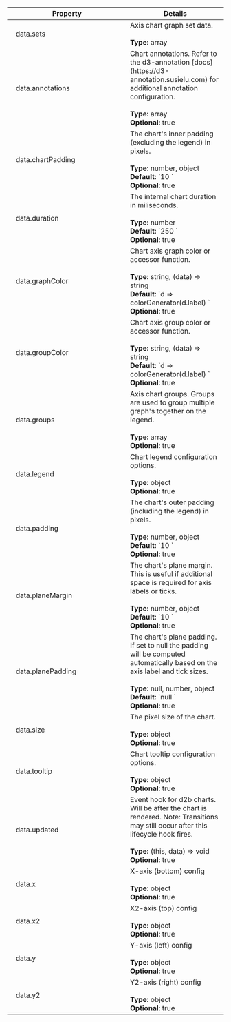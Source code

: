 

<script>
  function toggleNextRow(el) {
    const nextRow = el.nextElementSibling;
    nextRow.classList.toggle('hidden');
    el.classList.toggle('expanded');
  } 
</script>

<style>
  .parent td:first-child::before {
    position: absolute;
    left: 8px;
    content: '\f0da';
    font-family: FontAwesome;
  }

  .expanded td:first-child::before {
    content: '\f0d7';
    font-family: FontAwesome;
  }

  .child > td {
    padding: 0 !important;
    border: none !important;
  }

  .child table {
    margin: 0 !important;
    border: 0 !important;
  }

  tr td:first-child {
    min-width: 250px;
    max-width: 250px;
    width: 250px;
  }

  tr.hidden {
    display: none;
  }

  td {
    position: relative;
  }

  tbody tr td:first-child {
    padding-left: 20px;
  }
</style>

<table><thead><tr><th>Property</th><th>Details</th></tr></thead><tbody><tr class="parent" onclick="toggleNextRow(this)"><td>data.sets</td><td>Axis chart graph set data.<br><br><strong>Type:</strong> array<br></td></tr><tr class="child hidden">
        <td colspan="2"><table><tbody><tr><td>data.sets[].generators</td><td>General generators data.<br><br><strong>Type:</strong> array<br><strong>Generators:</strong> bar, area, line, scatter<br></td></tr><tr><td>data.sets[].generators[].align</td><td>Align line or scatter graphs according to their y1 or y0 stack orientation. This is useful if you want to have 2 line graphs outlining the top and bottom of an area chart.<br><br><strong>Type:</strong> "y1", "y0"<br><strong>Default:</strong> `'y1' `<br><strong>Optional:</strong> true<br><strong>Generators:</strong> scatter, line</td></tr><tr><td>data.sets[].generators[].centered</td><td>Forces bar chart bars to the center of their respective group position.<br><br><strong>Type:</strong> boolean<br><strong>Default:</strong> `false `<br><strong>Optional:</strong> true<br><strong>Generators:</strong> bar</td></tr><tr><td>data.sets[].generators[].curve</td><td>Curve factory for area and line graphs. See d3-shape's [curves](https://github.com/d3/d3-shape#curves) for more information.<br><br><strong>Type:</strong> CurveFactory<br><strong>Default:</strong> `d3.curveLinear `<br><strong>Optional:</strong> true<br><strong>Generators:</strong> area, line</td></tr><tr><td>data.sets[].generators[].groupPadding</td><td>The padding "within" bar groups (or between individual bars within a group).<br><br><strong>Type:</strong> number<br><strong>Default:</strong> `0 `<br><strong>Optional:</strong> true<br><strong>Generators:</strong> bar</td></tr><tr><td>data.sets[].generators[].orient</td><td>Element orientation for bars.<br><br><strong>Type:</strong> "vertical", "horizontal"<br><strong>Default:</strong> `'vertical' `<br><strong>Optional:</strong> true<br><strong>Generators:</strong> bar</td></tr><tr><td>data.sets[].generators[].padding</td><td>The padding "between" bar groups.<br><br><strong>Type:</strong> number<br><strong>Default:</strong> `0.5 `<br><strong>Optional:</strong> true<br><strong>Generators:</strong> bar</td></tr><tr><td>data.sets[].generators[].size</td><td>The pixel area for scatter graphs. This can also be given as a value accessor.<br><br><strong>Type:</strong> number, (data) => number<br><strong>Default:</strong> `25 `<br><strong>Optional:</strong> true<br><strong>Generators:</strong> scatter</td></tr><tr><td>data.sets[].generators[].stack</td><td>Enable or disable graph stacking.<br><br><strong>Type:</strong> boolean<br><strong>Optional:</strong> true<br><strong>Generators:</strong> bar, area, line, scatter<br></td></tr><tr><td>data.sets[].generators[].stackOffset</td><td>Stack offset for area line and scatter graphs. See d3-shape's [stack offsets](https://github.com/d3/d3-shape#stack-offsets) for more information.<br><br><strong>Type:</strong> (series, order) => void<br><strong>Default:</strong> `d3.stackOffsetNone `<br><strong>Optional:</strong> true<br><strong>Generators:</strong> area, line, scatter</td></tr><tr><td>data.sets[].generators[].stackOrder</td><td>Stack order for area line and scatter graphs. See d3-shape's [stack orders](https://github.com/d3/d3-shape#stack-orders) for more information.<br><br><strong>Type:</strong> (series) => array<br><strong>Default:</strong> `d3.stackOrderNone `<br><strong>Optional:</strong> true<br><strong>Generators:</strong> area, line, scatter</td></tr><tr><td>data.sets[].generators[].symbol</td><td>Sets the symbol type for the scatter graphs.<br><br><strong>Type:</strong> SymbolType<br><strong>Default:</strong> `d3.symbolCircle `<br><strong>Optional:</strong> true<br><strong>Generators:</strong> scatter</td></tr><tr><td>data.sets[].generators[].type</td><td><strong>Type:</strong> "bar", "area", "line", "scatter"<br></td></tr><tr><td>data.sets[].generators[].align</td><td>Align line or scatter graphs according to their y1 or y0 stack orientation. This is useful if you want to have 2 line graphs outlining the top and bottom of an area chart.<br><br><strong>Type:</strong> "y1", "y0"<br><strong>Default:</strong> `'y1' `<br><strong>Optional:</strong> true<br><strong>Generators:</strong> scatter, line</td></tr><tr><td>data.sets[].generators[].centered</td><td>Forces bar chart bars to the center of their respective group position.<br><br><strong>Type:</strong> boolean<br><strong>Default:</strong> `false `<br><strong>Optional:</strong> true<br><strong>Generators:</strong> bar</td></tr><tr><td>data.sets[].generators[].curve</td><td>Curve factory for area and line graphs. See d3-shape's [curves](https://github.com/d3/d3-shape#curves) for more information.<br><br><strong>Type:</strong> CurveFactory<br><strong>Default:</strong> `d3.curveLinear `<br><strong>Optional:</strong> true<br><strong>Generators:</strong> area, line</td></tr><tr><td>data.sets[].generators[].groupPadding</td><td>The padding "within" bar groups (or between individual bars within a group).<br><br><strong>Type:</strong> number<br><strong>Default:</strong> `0 `<br><strong>Optional:</strong> true<br><strong>Generators:</strong> bar</td></tr><tr><td>data.sets[].generators[].orient</td><td>Element orientation for bars.<br><br><strong>Type:</strong> "vertical", "horizontal"<br><strong>Default:</strong> `'vertical' `<br><strong>Optional:</strong> true<br><strong>Generators:</strong> bar</td></tr><tr><td>data.sets[].generators[].padding</td><td>The padding "between" bar groups.<br><br><strong>Type:</strong> number<br><strong>Default:</strong> `0.5 `<br><strong>Optional:</strong> true<br><strong>Generators:</strong> bar</td></tr><tr><td>data.sets[].generators[].size</td><td>The pixel area for scatter graphs. This can also be given as a value accessor.<br><br><strong>Type:</strong> number, (data) => number<br><strong>Default:</strong> `25 `<br><strong>Optional:</strong> true<br><strong>Generators:</strong> scatter</td></tr><tr><td>data.sets[].generators[].stack</td><td>Enable or disable graph stacking.<br><br><strong>Type:</strong> boolean<br><strong>Optional:</strong> true<br><strong>Generators:</strong> bar, area, line, scatter<br></td></tr><tr><td>data.sets[].generators[].stackOffset</td><td>Stack offset for area line and scatter graphs. See d3-shape's [stack offsets](https://github.com/d3/d3-shape#stack-offsets) for more information.<br><br><strong>Type:</strong> (series, order) => void<br><strong>Default:</strong> `d3.stackOffsetNone `<br><strong>Optional:</strong> true<br><strong>Generators:</strong> area, line, scatter</td></tr><tr><td>data.sets[].generators[].stackOrder</td><td>Stack order for area line and scatter graphs. See d3-shape's [stack orders](https://github.com/d3/d3-shape#stack-orders) for more information.<br><br><strong>Type:</strong> (series) => array<br><strong>Default:</strong> `d3.stackOrderNone `<br><strong>Optional:</strong> true<br><strong>Generators:</strong> area, line, scatter</td></tr><tr><td>data.sets[].generators[].symbol</td><td>Sets the symbol type for the scatter graphs.<br><br><strong>Type:</strong> SymbolType<br><strong>Default:</strong> `d3.symbolCircle `<br><strong>Optional:</strong> true<br><strong>Generators:</strong> scatter</td></tr><tr><td>data.sets[].generators[].types</td><td><strong>Type:</strong> array<br></td></tr><tr><td>data.sets[].graphs</td><td>General graphs data.<br><br><strong>Type:</strong> array<br><strong>Generators:</strong> bar, area, line, scatter<br></td></tr><tr><td>data.sets[].graphs[].annotations</td><td>Graph annotations. Refer to the d3-annotation [docs](https://d3-annotation.susielu.com) for additional annotation configuration.<br><br><strong>Type:</strong> array<br><strong>Optional:</strong> true<br><strong>Generators:</strong> all<br></td></tr><tr><td>data.sets[].graphs[].annotations[].x</td><td>Annotation x position.<br><br><strong>Type:</strong> number, string<br></td></tr><tr><td>data.sets[].graphs[].annotations[].x2</td><td>Annotation x2 position.<br><br><strong>Type:</strong> number, string<br><strong>Optional:</strong> true<br></td></tr><tr><td>data.sets[].graphs[].annotations[].xType</td><td>Annotation x type.<br><br><strong>Type:</strong> "x", "x2"<br><strong>Default:</strong> `'x' `<br><strong>Optional:</strong> true<br></td></tr><tr><td>data.sets[].graphs[].annotations[].y</td><td>Annotation y position.<br><br><strong>Type:</strong> number, string<br></td></tr><tr><td>data.sets[].graphs[].annotations[].y2</td><td>Annotation y2 position.<br><br><strong>Type:</strong> number, string<br><strong>Optional:</strong> true<br></td></tr><tr><td>data.sets[].graphs[].annotations[].yType</td><td>Annotation y type.<br><br><strong>Type:</strong> "y", "y2"<br><strong>Default:</strong> `'y' `<br><strong>Optional:</strong> true<br></td></tr><tr><td>data.sets[].graphs[].annotations[].z</td><td>Annotation z position.<br><br><strong>Type:</strong> "front", "back"<br><strong>Default:</strong> `'front' `<br><strong>Optional:</strong> true<br></td></tr><tr><td>data.sets[].graphs[].color</td><td>The graph color. If undefined, the color will fall back to the chart's graphColor accessor.<br><br><strong>Type:</strong> string<br><strong>Optional:</strong> true<br><strong>Generators:</strong> all<br></td></tr><tr><td>data.sets[].graphs[].group</td><td>The graph group, should match the group's label. This is useful to group graphs together on the legend.<br><br><strong>Type:</strong> string<br><strong>Optional:</strong> true<br><strong>Generators:</strong> all<br></td></tr><tr><td>data.sets[].graphs[].hidden</td><td>Initially hides this graph. This value will be modified internally when interacting with the chart legend.<br><br><strong>Type:</strong> boolean<br><strong>Optional:</strong> true<br><strong>Generators:</strong> all<br></td></tr><tr><td>data.sets[].graphs[].label</td><td>Graph label.<br><br><strong>Type:</strong> string<br><strong>Generators:</strong> all<br></td></tr><tr><td>data.sets[].graphs[].legendIcon</td><td>Legend icon symbol type. This can either be a font awesome character code (e.g. '\uf111' for a circle), [d3 symbol](https://github.com/d3/d3-shape#symbols) or [d2b symbol](https://docs.d2bjs.org/shape/symbols.html). If set, this will override the legend's icon property.<br><br><strong>Type:</strong> string, SymbolType<br><strong>Optional:</strong> true<br></td></tr><tr><td>data.sets[].graphs[].stack</td><td>Graph stack key. This can be used to stack graphs together in this set. Like stack values will be stacked together. (e.g. if graphs 1 and 2 have a stack value is 'first' and graph 3 have a stack value of 'second' only graphs 1 and 2 will be stacked together). If undefined, the stacking will fall back to the generator's stack property.<br><br><strong>Type:</strong> number, string<br><strong>Optional:</strong> true<br><strong>Generators:</strong> bar, area, line, scatter<br></td></tr><tr><td>data.sets[].graphs[].symbol</td><td>The graph symbol if it's a scatter or bubble pack graph. If undefined, the symbol will fall back to the generator's symbol property.<br><br><strong>Type:</strong> SymbolType<br><strong>Optional:</strong> true<br><strong>Generators:</strong> scatter, bubblePack<br></td></tr><tr><td>data.sets[].graphs[].tooltip</td><td>Html content to be displayed in the values tooltip row. A null value will disable the value's tooltip row.<br><br><strong>Type:</strong> null, string, (data, graph) => string, null<br><strong>Default:</strong> `(value, graph) => {   return `${graph.label}: ${orEquals(value.y, value.y1, value.median)}` } `<br><strong>Optional:</strong> true<br><strong>Generators:</strong> bar, area, line, scatter</td></tr><tr><td>data.sets[].graphs[].values</td><td>Graph values data.<br><br><strong>Type:</strong> array<br><strong>Generators:</strong> bar, area, line, scatter<br></td></tr><tr><td>data.sets[].graphs[].values[].annotation</td><td>Value's annotations. Bar, line, scatter, and bubble pack graphs have one annotation per value. Refer to the d3-annotation [docs](https://d3-annotation.susielu.com) for additional annotation configuration.<br><br><strong>Type:</strong> object<br><strong>Optional:</strong> true<br><strong>Generators:</strong> bar, line, scatter, bubblePack</td></tr><tr><td>data.sets[].graphs[].values[].annotation.x</td><td>Annotation x position.<br><br><strong>Type:</strong> number, string<br></td></tr><tr><td>data.sets[].graphs[].values[].annotation.x2</td><td>Annotation x2 position.<br><br><strong>Type:</strong> number, string<br><strong>Optional:</strong> true<br></td></tr><tr><td>data.sets[].graphs[].values[].annotation.xType</td><td>Annotation x type.<br><br><strong>Type:</strong> "x", "x2"<br><strong>Default:</strong> `'x' `<br><strong>Optional:</strong> true<br></td></tr><tr><td>data.sets[].graphs[].values[].annotation.y</td><td>Annotation y position.<br><br><strong>Type:</strong> number, string<br></td></tr><tr><td>data.sets[].graphs[].values[].annotation.y2</td><td>Annotation y2 position.<br><br><strong>Type:</strong> number, string<br><strong>Optional:</strong> true<br></td></tr><tr><td>data.sets[].graphs[].values[].annotation.yType</td><td>Annotation y type.<br><br><strong>Type:</strong> "y", "y2"<br><strong>Default:</strong> `'y' `<br><strong>Optional:</strong> true<br></td></tr><tr><td>data.sets[].graphs[].values[].annotation.z</td><td>Annotation z position.<br><br><strong>Type:</strong> "front", "back"<br><strong>Default:</strong> `'front' `<br><strong>Optional:</strong> true<br></td></tr><tr><td>data.sets[].graphs[].values[].annotations</td><td>Value's annotations. Area and box plot graphs are allowed to have multiple annotations per value, because each value has multiple factors. Refer to the d3-annotation [docs](https://d3-annotation.susielu.com) for additional annotation configuration.<br><br><strong>Type:</strong> array<br><strong>Optional:</strong> true<br><strong>Generators:</strong> area, boxPlot</td></tr><tr><td>data.sets[].graphs[].values[].annotations[].x</td><td>Annotation x position.<br><br><strong>Type:</strong> number, string<br></td></tr><tr><td>data.sets[].graphs[].values[].annotations[].x2</td><td>Annotation x2 position.<br><br><strong>Type:</strong> number, string<br><strong>Optional:</strong> true<br></td></tr><tr><td>data.sets[].graphs[].values[].annotations[].xType</td><td>Annotation x type.<br><br><strong>Type:</strong> "x", "x2"<br><strong>Default:</strong> `'x' `<br><strong>Optional:</strong> true<br></td></tr><tr><td>data.sets[].graphs[].values[].annotations[].y</td><td>Annotation y position.<br><br><strong>Type:</strong> number, string<br></td></tr><tr><td>data.sets[].graphs[].values[].annotations[].y2</td><td>Annotation y2 position.<br><br><strong>Type:</strong> number, string<br><strong>Optional:</strong> true<br></td></tr><tr><td>data.sets[].graphs[].values[].annotations[].yType</td><td>Annotation y type.<br><br><strong>Type:</strong> "y", "y2"<br><strong>Default:</strong> `'y' `<br><strong>Optional:</strong> true<br></td></tr><tr><td>data.sets[].graphs[].values[].annotations[].z</td><td>Annotation z position.<br><br><strong>Type:</strong> "front", "back"<br><strong>Default:</strong> `'front' `<br><strong>Optional:</strong> true<br></td></tr><tr><td>data.sets[].graphs[].values[].centered</td><td>Forces bar chart bar centering. If undefined will fall back to the bar generator's centered attribute.<br><br><strong>Type:</strong> boolean<br><strong>Optional:</strong> true<br><strong>Generators:</strong> bar<br></td></tr><tr><td>data.sets[].graphs[].values[].color</td><td>Value's corresponding color. If undefined will fall back to the graph's color.<br><br><strong>Type:</strong> string<br><strong>Optional:</strong> true<br><strong>Generators:</strong> bar, scatter, boxPlot, bubblePack<br></td></tr><tr><td>data.sets[].graphs[].values[].symbol</td><td>Point symbol marker. If undefined will fall back to the graph's symbol.<br><br><strong>Type:</strong> SymbolType<br><strong>Optional:</strong> true<br><strong>Generators:</strong> bubblePack, scatter<br></td></tr><tr><td>data.sets[].graphs[].values[].tooltip</td><td>Value's tooltip HTML content. If undefined will fall back to the graph's tooltip accessor. If null will disable the tooltip for this value.<br><br><strong>Type:</strong> string, null<br><strong>Optional:</strong> true<br><strong>Generators:</strong> all<br></td></tr><tr><td>data.sets[].graphs[].values[].x</td><td>X-value<br><br><strong>Type:</strong> number, string, Date<br><strong>Generators:</strong> all<br></td></tr><tr><td>data.sets[].graphs[].values[].y</td><td>Y-value<br><br><strong>Type:</strong> number, string, Date<br><strong>Generators:</strong> all<br></td></tr><tr><td>data.sets[].graphs[].values[].y0</td><td>Y0-value<br><br><strong>Type:</strong> number, string<br><strong>Default:</strong> `0 `<br><strong>Optional:</strong> true<br><strong>Generators:</strong> area</td></tr><tr><td>data.sets[].xType</td><td>Set xType. If set to x2, the graphs in this set will use the top horizontal axis.<br><br><strong>Type:</strong> "x", "x2"<br><strong>Default:</strong> `'x' `<br><strong>Optional:</strong> true<br></td></tr><tr><td>data.sets[].yType</td><td>Set yType. If set to y2, the graphs in this set will use the right vertical axis.<br><br><strong>Type:</strong> "y", "y2"<br><strong>Default:</strong> `'y' `<br><strong>Optional:</strong> true<br></td></tr><tr><td>data.sets[].generators</td><td>Box plot generators data.<br><br><strong>Type:</strong> array<br><strong>Generators:</strong> boxPlot<br></td></tr><tr><td>data.sets[].generators[].orient</td><td>Element orientation for boxes.<br><br><strong>Type:</strong> "vertical", "horizontal"<br><strong>Default:</strong> `'vertical' `<br><strong>Optional:</strong> true<br><strong>Generators:</strong> boxPlot</td></tr><tr><td>data.sets[].generators[].type</td><td><strong>Type:</strong> "boxPlot"<br></td></tr><tr><td>data.sets[].generators[].valueFormat</td><td>Value format for various box plot metrics (e.g. maximum, minimum, median, ..)<br><br><strong>Type:</strong> (n) => string<br><strong>Default:</strong> `d3.format(',') `<br><strong>Optional:</strong> true<br><strong>Generators:</strong> boxPlot</td></tr><tr><td>data.sets[].generators[].width</td><td>Box pixel width.<br><br><strong>Type:</strong> number<br><strong>Default:</strong> `20 `<br><strong>Optional:</strong> true<br><strong>Generators:</strong> boxPlot</td></tr><tr><td>data.sets[].generators[].orient</td><td>Element orientation for boxes.<br><br><strong>Type:</strong> "vertical", "horizontal"<br><strong>Default:</strong> `'vertical' `<br><strong>Optional:</strong> true<br><strong>Generators:</strong> boxPlot</td></tr><tr><td>data.sets[].generators[].types</td><td></td></tr><tr><td>data.sets[].generators[].valueFormat</td><td>Value format for various box plot metrics (e.g. maximum, minimum, median, ..)<br><br><strong>Type:</strong> (n) => string<br><strong>Default:</strong> `d3.format(',') `<br><strong>Optional:</strong> true<br><strong>Generators:</strong> boxPlot</td></tr><tr><td>data.sets[].generators[].width</td><td>Box pixel width.<br><br><strong>Type:</strong> number<br><strong>Default:</strong> `20 `<br><strong>Optional:</strong> true<br><strong>Generators:</strong> boxPlot</td></tr><tr><td>data.sets[].graphs</td><td>Box plot graphs data.<br><br><strong>Type:</strong> array<br><strong>Generators:</strong> boxPlot<br></td></tr><tr><td>data.sets[].graphs[].annotations</td><td>Graph annotations. Refer to the d3-annotation [docs](https://d3-annotation.susielu.com) for additional annotation configuration.<br><br><strong>Type:</strong> array<br><strong>Optional:</strong> true<br><strong>Generators:</strong> all<br></td></tr><tr><td>data.sets[].graphs[].annotations[].x</td><td>Annotation x position.<br><br><strong>Type:</strong> number, string<br></td></tr><tr><td>data.sets[].graphs[].annotations[].x2</td><td>Annotation x2 position.<br><br><strong>Type:</strong> number, string<br><strong>Optional:</strong> true<br></td></tr><tr><td>data.sets[].graphs[].annotations[].xType</td><td>Annotation x type.<br><br><strong>Type:</strong> "x", "x2"<br><strong>Default:</strong> `'x' `<br><strong>Optional:</strong> true<br></td></tr><tr><td>data.sets[].graphs[].annotations[].y</td><td>Annotation y position.<br><br><strong>Type:</strong> number, string<br></td></tr><tr><td>data.sets[].graphs[].annotations[].y2</td><td>Annotation y2 position.<br><br><strong>Type:</strong> number, string<br><strong>Optional:</strong> true<br></td></tr><tr><td>data.sets[].graphs[].annotations[].yType</td><td>Annotation y type.<br><br><strong>Type:</strong> "y", "y2"<br><strong>Default:</strong> `'y' `<br><strong>Optional:</strong> true<br></td></tr><tr><td>data.sets[].graphs[].annotations[].z</td><td>Annotation z position.<br><br><strong>Type:</strong> "front", "back"<br><strong>Default:</strong> `'front' `<br><strong>Optional:</strong> true<br></td></tr><tr><td>data.sets[].graphs[].color</td><td>The graph color. If undefined, the color will fall back to the chart's graphColor accessor.<br><br><strong>Type:</strong> string<br><strong>Optional:</strong> true<br><strong>Generators:</strong> all<br></td></tr><tr><td>data.sets[].graphs[].group</td><td>The graph group, should match the group's label. This is useful to group graphs together on the legend.<br><br><strong>Type:</strong> string<br><strong>Optional:</strong> true<br><strong>Generators:</strong> all<br></td></tr><tr><td>data.sets[].graphs[].hidden</td><td>Initially hides this graph. This value will be modified internally when interacting with the chart legend.<br><br><strong>Type:</strong> boolean<br><strong>Optional:</strong> true<br><strong>Generators:</strong> all<br></td></tr><tr><td>data.sets[].graphs[].label</td><td>Graph label.<br><br><strong>Type:</strong> string<br><strong>Generators:</strong> all<br></td></tr><tr><td>data.sets[].graphs[].legendIcon</td><td>Legend icon symbol type. This can either be a font awesome character code (e.g. '\uf111' for a circle), [d3 symbol](https://github.com/d3/d3-shape#symbols) or [d2b symbol](https://docs.d2bjs.org/shape/symbols.html). If set, this will override the legend's icon property.<br><br><strong>Type:</strong> string, SymbolType<br><strong>Optional:</strong> true<br></td></tr><tr><td>data.sets[].graphs[].symbol</td><td>The graph symbol if it's a scatter or bubble pack graph. If undefined, the symbol will fall back to the generator's symbol property.<br><br><strong>Type:</strong> SymbolType<br><strong>Optional:</strong> true<br><strong>Generators:</strong> scatter, bubblePack<br></td></tr><tr><td>data.sets[].graphs[].tooltip</td><td>Html content to be displayed in the values tooltip row. A null value will disable the value's tooltip row.<br><br><strong>Type:</strong> null, string, (data, graph) => string, null<br><strong>Default:</strong> `(value, graph) => {   return `${graph.label}: ${orEquals(value.y, value.y1, value.median)}` } `<br><strong>Optional:</strong> true<br></td></tr><tr><td>data.sets[].graphs[].values</td><td>Graph values data.<br><br><strong>Type:</strong> array<br><strong>Generators:</strong> boxPlot<br></td></tr><tr><td>data.sets[].graphs[].values[].annotation</td><td>Value's annotations. Bar, line, scatter, and bubble pack graphs have one annotation per value. Refer to the d3-annotation [docs](https://d3-annotation.susielu.com) for additional annotation configuration.<br><br><strong>Type:</strong> object<br><strong>Optional:</strong> true<br><strong>Generators:</strong> bar, line, scatter, bubblePack</td></tr><tr><td>data.sets[].graphs[].values[].annotation.x</td><td>Annotation x position.<br><br><strong>Type:</strong> number, string<br></td></tr><tr><td>data.sets[].graphs[].values[].annotation.x2</td><td>Annotation x2 position.<br><br><strong>Type:</strong> number, string<br><strong>Optional:</strong> true<br></td></tr><tr><td>data.sets[].graphs[].values[].annotation.xType</td><td>Annotation x type.<br><br><strong>Type:</strong> "x", "x2"<br><strong>Default:</strong> `'x' `<br><strong>Optional:</strong> true<br></td></tr><tr><td>data.sets[].graphs[].values[].annotation.y</td><td>Annotation y position.<br><br><strong>Type:</strong> number, string<br></td></tr><tr><td>data.sets[].graphs[].values[].annotation.y2</td><td>Annotation y2 position.<br><br><strong>Type:</strong> number, string<br><strong>Optional:</strong> true<br></td></tr><tr><td>data.sets[].graphs[].values[].annotation.yType</td><td>Annotation y type.<br><br><strong>Type:</strong> "y", "y2"<br><strong>Default:</strong> `'y' `<br><strong>Optional:</strong> true<br></td></tr><tr><td>data.sets[].graphs[].values[].annotation.z</td><td>Annotation z position.<br><br><strong>Type:</strong> "front", "back"<br><strong>Default:</strong> `'front' `<br><strong>Optional:</strong> true<br></td></tr><tr><td>data.sets[].graphs[].values[].annotations</td><td>Value's annotations. Area and box plot graphs are allowed to have multiple annotations per value, because each value has multiple factors. Refer to the d3-annotation [docs](https://d3-annotation.susielu.com) for additional annotation configuration.<br><br><strong>Type:</strong> array<br><strong>Optional:</strong> true<br><strong>Generators:</strong> area, boxPlot</td></tr><tr><td>data.sets[].graphs[].values[].annotations[].x</td><td>Annotation x position.<br><br><strong>Type:</strong> number, string<br></td></tr><tr><td>data.sets[].graphs[].values[].annotations[].x2</td><td>Annotation x2 position.<br><br><strong>Type:</strong> number, string<br><strong>Optional:</strong> true<br></td></tr><tr><td>data.sets[].graphs[].values[].annotations[].xType</td><td>Annotation x type.<br><br><strong>Type:</strong> "x", "x2"<br><strong>Default:</strong> `'x' `<br><strong>Optional:</strong> true<br></td></tr><tr><td>data.sets[].graphs[].values[].annotations[].y</td><td>Annotation y position.<br><br><strong>Type:</strong> number, string<br></td></tr><tr><td>data.sets[].graphs[].values[].annotations[].y2</td><td>Annotation y2 position.<br><br><strong>Type:</strong> number, string<br><strong>Optional:</strong> true<br></td></tr><tr><td>data.sets[].graphs[].values[].annotations[].yType</td><td>Annotation y type.<br><br><strong>Type:</strong> "y", "y2"<br><strong>Default:</strong> `'y' `<br><strong>Optional:</strong> true<br></td></tr><tr><td>data.sets[].graphs[].values[].annotations[].z</td><td>Annotation z position.<br><br><strong>Type:</strong> "front", "back"<br><strong>Default:</strong> `'front' `<br><strong>Optional:</strong> true<br></td></tr><tr><td>data.sets[].graphs[].values[].color</td><td>Value's corresponding color. If undefined will fall back to the graph's color.<br><br><strong>Type:</strong> string<br><strong>Optional:</strong> true<br><strong>Generators:</strong> bar, scatter, boxPlot, bubblePack<br></td></tr><tr><td>data.sets[].graphs[].values[].lowerQuartile</td><td>Lower-quartile-value<br><br><strong>Type:</strong> number<br><strong>Generators:</strong> boxPlot<br></td></tr><tr><td>data.sets[].graphs[].values[].maximum</td><td>Maximum-value<br><br><strong>Type:</strong> number<br><strong>Generators:</strong> boxPlot<br></td></tr><tr><td>data.sets[].graphs[].values[].median</td><td>Median-value<br><br><strong>Type:</strong> number<br><strong>Generators:</strong> boxPlot<br></td></tr><tr><td>data.sets[].graphs[].values[].minimum</td><td>Minimum-value<br><br><strong>Type:</strong> number<br><strong>Generators:</strong> boxPlot<br></td></tr><tr><td>data.sets[].graphs[].values[].outliers</td><td>Outliers-values<br><br><strong>Type:</strong> array<br><strong>Optional:</strong> true<br><strong>Generators:</strong> boxPlot<br></td></tr><tr><td>data.sets[].graphs[].values[].symbol</td><td>Point symbol marker. If undefined will fall back to the graph's symbol.<br><br><strong>Type:</strong> SymbolType<br><strong>Optional:</strong> true<br><strong>Generators:</strong> bubblePack, scatter<br></td></tr><tr><td>data.sets[].graphs[].values[].tooltip</td><td>Value's tooltip HTML content. If undefined will fall back to the graph's tooltip accessor. If null will disable the tooltip for this value.<br><br><strong>Type:</strong> string, null<br><strong>Optional:</strong> true<br><strong>Generators:</strong> all<br></td></tr><tr><td>data.sets[].graphs[].values[].upperQuartile</td><td>Upper-quartile-value<br><br><strong>Type:</strong> number<br><strong>Generators:</strong> boxPlot<br></td></tr><tr><td>data.sets[].graphs[].values[].width</td><td>The pixel width for this value's box-plot. If undefined will fall back to the boxPlot generator's width attribute.<br><br><strong>Type:</strong> number<br><strong>Optional:</strong> true<br><strong>Generators:</strong> boxPlot<br></td></tr><tr><td>data.sets[].graphs[].values[].y</td><td>Y-value<br><br><strong>Type:</strong> number, string, Date<br><strong>Generators:</strong> all<br></td></tr><tr><td>data.sets[].graphs[].values[].annotation</td><td>Value's annotations. Bar, line, scatter, and bubble pack graphs have one annotation per value. Refer to the d3-annotation [docs](https://d3-annotation.susielu.com) for additional annotation configuration.<br><br><strong>Type:</strong> object<br><strong>Optional:</strong> true<br><strong>Generators:</strong> bar, line, scatter, bubblePack</td></tr><tr><td>data.sets[].graphs[].values[].annotation.x</td><td>Annotation x position.<br><br><strong>Type:</strong> number, string<br></td></tr><tr><td>data.sets[].graphs[].values[].annotation.x2</td><td>Annotation x2 position.<br><br><strong>Type:</strong> number, string<br><strong>Optional:</strong> true<br></td></tr><tr><td>data.sets[].graphs[].values[].annotation.xType</td><td>Annotation x type.<br><br><strong>Type:</strong> "x", "x2"<br><strong>Default:</strong> `'x' `<br><strong>Optional:</strong> true<br></td></tr><tr><td>data.sets[].graphs[].values[].annotation.y</td><td>Annotation y position.<br><br><strong>Type:</strong> number, string<br></td></tr><tr><td>data.sets[].graphs[].values[].annotation.y2</td><td>Annotation y2 position.<br><br><strong>Type:</strong> number, string<br><strong>Optional:</strong> true<br></td></tr><tr><td>data.sets[].graphs[].values[].annotation.yType</td><td>Annotation y type.<br><br><strong>Type:</strong> "y", "y2"<br><strong>Default:</strong> `'y' `<br><strong>Optional:</strong> true<br></td></tr><tr><td>data.sets[].graphs[].values[].annotation.z</td><td>Annotation z position.<br><br><strong>Type:</strong> "front", "back"<br><strong>Default:</strong> `'front' `<br><strong>Optional:</strong> true<br></td></tr><tr><td>data.sets[].graphs[].values[].annotations</td><td>Value's annotations. Area and box plot graphs are allowed to have multiple annotations per value, because each value has multiple factors. Refer to the d3-annotation [docs](https://d3-annotation.susielu.com) for additional annotation configuration.<br><br><strong>Type:</strong> array<br><strong>Optional:</strong> true<br><strong>Generators:</strong> area, boxPlot</td></tr><tr><td>data.sets[].graphs[].values[].annotations[].x</td><td>Annotation x position.<br><br><strong>Type:</strong> number, string<br></td></tr><tr><td>data.sets[].graphs[].values[].annotations[].x2</td><td>Annotation x2 position.<br><br><strong>Type:</strong> number, string<br><strong>Optional:</strong> true<br></td></tr><tr><td>data.sets[].graphs[].values[].annotations[].xType</td><td>Annotation x type.<br><br><strong>Type:</strong> "x", "x2"<br><strong>Default:</strong> `'x' `<br><strong>Optional:</strong> true<br></td></tr><tr><td>data.sets[].graphs[].values[].annotations[].y</td><td>Annotation y position.<br><br><strong>Type:</strong> number, string<br></td></tr><tr><td>data.sets[].graphs[].values[].annotations[].y2</td><td>Annotation y2 position.<br><br><strong>Type:</strong> number, string<br><strong>Optional:</strong> true<br></td></tr><tr><td>data.sets[].graphs[].values[].annotations[].yType</td><td>Annotation y type.<br><br><strong>Type:</strong> "y", "y2"<br><strong>Default:</strong> `'y' `<br><strong>Optional:</strong> true<br></td></tr><tr><td>data.sets[].graphs[].values[].annotations[].z</td><td>Annotation z position.<br><br><strong>Type:</strong> "front", "back"<br><strong>Default:</strong> `'front' `<br><strong>Optional:</strong> true<br></td></tr><tr><td>data.sets[].graphs[].values[].color</td><td>Value's corresponding color. If undefined will fall back to the graph's color.<br><br><strong>Type:</strong> string<br><strong>Optional:</strong> true<br><strong>Generators:</strong> bar, scatter, boxPlot, bubblePack<br></td></tr><tr><td>data.sets[].graphs[].values[].lowerQuartile</td><td>Lower-quartile-value<br><br><strong>Type:</strong> number<br><strong>Generators:</strong> boxPlot<br></td></tr><tr><td>data.sets[].graphs[].values[].maximum</td><td>Maximum-value<br><br><strong>Type:</strong> number<br><strong>Generators:</strong> boxPlot<br></td></tr><tr><td>data.sets[].graphs[].values[].median</td><td>Median-value<br><br><strong>Type:</strong> number<br><strong>Generators:</strong> boxPlot<br></td></tr><tr><td>data.sets[].graphs[].values[].minimum</td><td>Minimum-value<br><br><strong>Type:</strong> number<br><strong>Generators:</strong> boxPlot<br></td></tr><tr><td>data.sets[].graphs[].values[].outliers</td><td>Outliers-values<br><br><strong>Type:</strong> array<br><strong>Optional:</strong> true<br><strong>Generators:</strong> boxPlot<br></td></tr><tr><td>data.sets[].graphs[].values[].symbol</td><td>Point symbol marker. If undefined will fall back to the graph's symbol.<br><br><strong>Type:</strong> SymbolType<br><strong>Optional:</strong> true<br><strong>Generators:</strong> bubblePack, scatter<br></td></tr><tr><td>data.sets[].graphs[].values[].tooltip</td><td>Value's tooltip HTML content. If undefined will fall back to the graph's tooltip accessor. If null will disable the tooltip for this value.<br><br><strong>Type:</strong> string, null<br><strong>Optional:</strong> true<br><strong>Generators:</strong> all<br></td></tr><tr><td>data.sets[].graphs[].values[].upperQuartile</td><td>Upper-quartile-value<br><br><strong>Type:</strong> number<br><strong>Generators:</strong> boxPlot<br></td></tr><tr><td>data.sets[].graphs[].values[].width</td><td>The pixel width for this value's box-plot. If undefined will fall back to the boxPlot generator's width attribute.<br><br><strong>Type:</strong> number<br><strong>Optional:</strong> true<br><strong>Generators:</strong> boxPlot<br></td></tr><tr><td>data.sets[].graphs[].values[].x</td><td>X-value<br><br><strong>Type:</strong> number, string, Date<br><strong>Generators:</strong> all<br></td></tr><tr><td>data.sets[].xType</td><td>Set xType. If set to x2, the graphs in this set will use the top horizontal axis.<br><br><strong>Type:</strong> "x", "x2"<br><strong>Default:</strong> `'x' `<br><strong>Optional:</strong> true<br></td></tr><tr><td>data.sets[].yType</td><td>Set yType. If set to y2, the graphs in this set will use the right vertical axis.<br><br><strong>Type:</strong> "y", "y2"<br><strong>Default:</strong> `'y' `<br><strong>Optional:</strong> true<br></td></tr><tr><td>data.sets[].generators</td><td>Bubble pack generators data.<br><br><strong>Type:</strong> array<br><strong>Generators:</strong> bubblePack<br></td></tr><tr><td>data.sets[].generators[].size</td><td>Pixel size multiplier for bubbles.<br><br><strong>Type:</strong> number<br><strong>Default:</strong> `100 `<br><strong>Optional:</strong> true<br><strong>Generators:</strong> bubblePack</td></tr><tr><td>data.sets[].generators[].symbol</td><td>Sets the symbol type for the bubble pack graphs.<br><br><strong>Type:</strong> SymbolType<br><strong>Default:</strong> `d3.symbolCircle `<br><strong>Optional:</strong> true<br><strong>Generators:</strong> bubblePack</td></tr><tr><td>data.sets[].generators[].tendancy</td><td>How the parent bubble size, x, and y values should be computed. (e.g. as a mean / median / midpoint.. of their leaf nodes)<br><br><strong>Type:</strong> (values, value, weight) => number<br><strong>Default:</strong> `d2b.mean `<br><strong>Optional:</strong> true<br><strong>Generators:</strong> tendancy</td></tr><tr><td>data.sets[].generators[].type</td><td><strong>Type:</strong> "bubblePack"<br></td></tr><tr><td>data.sets[].generators[].size</td><td>Pixel size multiplier for bubbles.<br><br><strong>Type:</strong> number<br><strong>Default:</strong> `100 `<br><strong>Optional:</strong> true<br><strong>Generators:</strong> bubblePack</td></tr><tr><td>data.sets[].generators[].symbol</td><td>Sets the symbol type for the bubble pack graphs.<br><br><strong>Type:</strong> SymbolType<br><strong>Default:</strong> `d3.symbolCircle `<br><strong>Optional:</strong> true<br><strong>Generators:</strong> bubblePack</td></tr><tr><td>data.sets[].generators[].tendancy</td><td>How the parent bubble size, x, and y values should be computed. (e.g. as a mean / median / midpoint.. of their leaf nodes)<br><br><strong>Type:</strong> (values, value, weight) => number<br><strong>Default:</strong> `d2b.mean `<br><strong>Optional:</strong> true<br><strong>Generators:</strong> tendancy</td></tr><tr><td>data.sets[].generators[].types</td><td></td></tr><tr><td>data.sets[].graphs</td><td>Bubble pack graphs data.<br><br><strong>Type:</strong> array<br><strong>Generators:</strong> bubblePack<br></td></tr><tr><td>data.sets[].graphs[].annotations</td><td>Graph annotations. Refer to the d3-annotation [docs](https://d3-annotation.susielu.com) for additional annotation configuration.<br><br><strong>Type:</strong> array<br><strong>Optional:</strong> true<br><strong>Generators:</strong> all<br></td></tr><tr><td>data.sets[].graphs[].annotations[].x</td><td>Annotation x position.<br><br><strong>Type:</strong> number, string<br></td></tr><tr><td>data.sets[].graphs[].annotations[].x2</td><td>Annotation x2 position.<br><br><strong>Type:</strong> number, string<br><strong>Optional:</strong> true<br></td></tr><tr><td>data.sets[].graphs[].annotations[].xType</td><td>Annotation x type.<br><br><strong>Type:</strong> "x", "x2"<br><strong>Default:</strong> `'x' `<br><strong>Optional:</strong> true<br></td></tr><tr><td>data.sets[].graphs[].annotations[].y</td><td>Annotation y position.<br><br><strong>Type:</strong> number, string<br></td></tr><tr><td>data.sets[].graphs[].annotations[].y2</td><td>Annotation y2 position.<br><br><strong>Type:</strong> number, string<br><strong>Optional:</strong> true<br></td></tr><tr><td>data.sets[].graphs[].annotations[].yType</td><td>Annotation y type.<br><br><strong>Type:</strong> "y", "y2"<br><strong>Default:</strong> `'y' `<br><strong>Optional:</strong> true<br></td></tr><tr><td>data.sets[].graphs[].annotations[].z</td><td>Annotation z position.<br><br><strong>Type:</strong> "front", "back"<br><strong>Default:</strong> `'front' `<br><strong>Optional:</strong> true<br></td></tr><tr><td>data.sets[].graphs[].color</td><td>The graph color. If undefined, the color will fall back to the chart's graphColor accessor.<br><br><strong>Type:</strong> string<br><strong>Optional:</strong> true<br><strong>Generators:</strong> all<br></td></tr><tr><td>data.sets[].graphs[].group</td><td>The graph group, should match the group's label. This is useful to group graphs together on the legend.<br><br><strong>Type:</strong> string<br><strong>Optional:</strong> true<br><strong>Generators:</strong> all<br></td></tr><tr><td>data.sets[].graphs[].hidden</td><td>Initially hides this graph. This value will be modified internally when interacting with the chart legend.<br><br><strong>Type:</strong> boolean<br><strong>Optional:</strong> true<br><strong>Generators:</strong> all<br></td></tr><tr><td>data.sets[].graphs[].label</td><td>Graph label.<br><br><strong>Type:</strong> string<br><strong>Generators:</strong> all<br></td></tr><tr><td>data.sets[].graphs[].legendIcon</td><td>Legend icon symbol type. This can either be a font awesome character code (e.g. '\uf111' for a circle), [d3 symbol](https://github.com/d3/d3-shape#symbols) or [d2b symbol](https://docs.d2bjs.org/shape/symbols.html). If set, this will override the legend's icon property.<br><br><strong>Type:</strong> string, SymbolType<br><strong>Optional:</strong> true<br></td></tr><tr><td>data.sets[].graphs[].symbol</td><td>The graph symbol if it's a scatter or bubble pack graph. If undefined, the symbol will fall back to the generator's symbol property.<br><br><strong>Type:</strong> SymbolType<br><strong>Optional:</strong> true<br><strong>Generators:</strong> scatter, bubblePack<br></td></tr><tr><td>data.sets[].graphs[].tooltip</td><td>Html content to be displayed in the values tooltip row. A null value will disable the value's tooltip row.<br><br><strong>Type:</strong> null, string, (data, graph) => string, null<br><strong>Default:</strong> `(value, graph) => {   return `${graph.label}: ${orEquals(value.y, value.y1, value.median)}` } `<br><strong>Optional:</strong> true<br></td></tr><tr><td>data.sets[].graphs[].values</td><td>Graph values data.<br><br><strong>Type:</strong> array<br><strong>Generators:</strong> bubblePack<br></td></tr><tr><td>data.sets[].graphs[].values[].annotation</td><td>Value's annotations. Bar, line, scatter, and bubble pack graphs have one annotation per value. Refer to the d3-annotation [docs](https://d3-annotation.susielu.com) for additional annotation configuration.<br><br><strong>Type:</strong> object<br><strong>Optional:</strong> true<br><strong>Generators:</strong> bar, line, scatter, bubblePack</td></tr><tr><td>data.sets[].graphs[].values[].annotation.x</td><td>Annotation x position.<br><br><strong>Type:</strong> number, string<br></td></tr><tr><td>data.sets[].graphs[].values[].annotation.x2</td><td>Annotation x2 position.<br><br><strong>Type:</strong> number, string<br><strong>Optional:</strong> true<br></td></tr><tr><td>data.sets[].graphs[].values[].annotation.xType</td><td>Annotation x type.<br><br><strong>Type:</strong> "x", "x2"<br><strong>Default:</strong> `'x' `<br><strong>Optional:</strong> true<br></td></tr><tr><td>data.sets[].graphs[].values[].annotation.y</td><td>Annotation y position.<br><br><strong>Type:</strong> number, string<br></td></tr><tr><td>data.sets[].graphs[].values[].annotation.y2</td><td>Annotation y2 position.<br><br><strong>Type:</strong> number, string<br><strong>Optional:</strong> true<br></td></tr><tr><td>data.sets[].graphs[].values[].annotation.yType</td><td>Annotation y type.<br><br><strong>Type:</strong> "y", "y2"<br><strong>Default:</strong> `'y' `<br><strong>Optional:</strong> true<br></td></tr><tr><td>data.sets[].graphs[].values[].annotation.z</td><td>Annotation z position.<br><br><strong>Type:</strong> "front", "back"<br><strong>Default:</strong> `'front' `<br><strong>Optional:</strong> true<br></td></tr><tr><td>data.sets[].graphs[].values[].annotations</td><td>Value's annotations. Area and box plot graphs are allowed to have multiple annotations per value, because each value has multiple factors. Refer to the d3-annotation [docs](https://d3-annotation.susielu.com) for additional annotation configuration.<br><br><strong>Type:</strong> array<br><strong>Optional:</strong> true<br><strong>Generators:</strong> area, boxPlot</td></tr><tr><td>data.sets[].graphs[].values[].annotations[].x</td><td>Annotation x position.<br><br><strong>Type:</strong> number, string<br></td></tr><tr><td>data.sets[].graphs[].values[].annotations[].x2</td><td>Annotation x2 position.<br><br><strong>Type:</strong> number, string<br><strong>Optional:</strong> true<br></td></tr><tr><td>data.sets[].graphs[].values[].annotations[].xType</td><td>Annotation x type.<br><br><strong>Type:</strong> "x", "x2"<br><strong>Default:</strong> `'x' `<br><strong>Optional:</strong> true<br></td></tr><tr><td>data.sets[].graphs[].values[].annotations[].y</td><td>Annotation y position.<br><br><strong>Type:</strong> number, string<br></td></tr><tr><td>data.sets[].graphs[].values[].annotations[].y2</td><td>Annotation y2 position.<br><br><strong>Type:</strong> number, string<br><strong>Optional:</strong> true<br></td></tr><tr><td>data.sets[].graphs[].values[].annotations[].yType</td><td>Annotation y type.<br><br><strong>Type:</strong> "y", "y2"<br><strong>Default:</strong> `'y' `<br><strong>Optional:</strong> true<br></td></tr><tr><td>data.sets[].graphs[].values[].annotations[].z</td><td>Annotation z position.<br><br><strong>Type:</strong> "front", "back"<br><strong>Default:</strong> `'front' `<br><strong>Optional:</strong> true<br></td></tr><tr><td>data.sets[].graphs[].values[].color</td><td>Value's corresponding color. If undefined will fall back to the graph's color.<br><br><strong>Type:</strong> string<br><strong>Optional:</strong> true<br><strong>Generators:</strong> bar, scatter, boxPlot, bubblePack<br></td></tr><tr><td>data.sets[].graphs[].values[].size</td><td>Bubble size<br><br><strong>Type:</strong> number<br><strong>Generators:</strong> bubblePack<br></td></tr><tr><td>data.sets[].graphs[].values[].symbol</td><td>Point symbol marker. If undefined will fall back to the graph's symbol.<br><br><strong>Type:</strong> SymbolType<br><strong>Optional:</strong> true<br><strong>Generators:</strong> bubblePack, scatter<br></td></tr><tr><td>data.sets[].graphs[].values[].tooltip</td><td>Value's tooltip HTML content. If undefined will fall back to the graph's tooltip accessor. If null will disable the tooltip for this value.<br><br><strong>Type:</strong> string, null<br><strong>Optional:</strong> true<br><strong>Generators:</strong> all<br></td></tr><tr><td>data.sets[].graphs[].values[].x</td><td>X-value<br><br><strong>Type:</strong> number, string, Date<br><strong>Generators:</strong> all<br></td></tr><tr><td>data.sets[].graphs[].values[].y</td><td>Y-value<br><br><strong>Type:</strong> number, string, Date<br><strong>Generators:</strong> all<br></td></tr><tr><td>data.sets[].graphs[].values[].annotation</td><td>Value's annotations. Bar, line, scatter, and bubble pack graphs have one annotation per value. Refer to the d3-annotation [docs](https://d3-annotation.susielu.com) for additional annotation configuration.<br><br><strong>Type:</strong> object<br><strong>Optional:</strong> true<br><strong>Generators:</strong> bar, line, scatter, bubblePack</td></tr><tr><td>data.sets[].graphs[].values[].annotation.x</td><td>Annotation x position.<br><br><strong>Type:</strong> number, string<br></td></tr><tr><td>data.sets[].graphs[].values[].annotation.x2</td><td>Annotation x2 position.<br><br><strong>Type:</strong> number, string<br><strong>Optional:</strong> true<br></td></tr><tr><td>data.sets[].graphs[].values[].annotation.xType</td><td>Annotation x type.<br><br><strong>Type:</strong> "x", "x2"<br><strong>Default:</strong> `'x' `<br><strong>Optional:</strong> true<br></td></tr><tr><td>data.sets[].graphs[].values[].annotation.y</td><td>Annotation y position.<br><br><strong>Type:</strong> number, string<br></td></tr><tr><td>data.sets[].graphs[].values[].annotation.y2</td><td>Annotation y2 position.<br><br><strong>Type:</strong> number, string<br><strong>Optional:</strong> true<br></td></tr><tr><td>data.sets[].graphs[].values[].annotation.yType</td><td>Annotation y type.<br><br><strong>Type:</strong> "y", "y2"<br><strong>Default:</strong> `'y' `<br><strong>Optional:</strong> true<br></td></tr><tr><td>data.sets[].graphs[].values[].annotation.z</td><td>Annotation z position.<br><br><strong>Type:</strong> "front", "back"<br><strong>Default:</strong> `'front' `<br><strong>Optional:</strong> true<br></td></tr><tr><td>data.sets[].graphs[].values[].annotations</td><td>Value's annotations. Area and box plot graphs are allowed to have multiple annotations per value, because each value has multiple factors. Refer to the d3-annotation [docs](https://d3-annotation.susielu.com) for additional annotation configuration.<br><br><strong>Type:</strong> array<br><strong>Optional:</strong> true<br><strong>Generators:</strong> area, boxPlot</td></tr><tr><td>data.sets[].graphs[].values[].annotations[].x</td><td>Annotation x position.<br><br><strong>Type:</strong> number, string<br></td></tr><tr><td>data.sets[].graphs[].values[].annotations[].x2</td><td>Annotation x2 position.<br><br><strong>Type:</strong> number, string<br><strong>Optional:</strong> true<br></td></tr><tr><td>data.sets[].graphs[].values[].annotations[].xType</td><td>Annotation x type.<br><br><strong>Type:</strong> "x", "x2"<br><strong>Default:</strong> `'x' `<br><strong>Optional:</strong> true<br></td></tr><tr><td>data.sets[].graphs[].values[].annotations[].y</td><td>Annotation y position.<br><br><strong>Type:</strong> number, string<br></td></tr><tr><td>data.sets[].graphs[].values[].annotations[].y2</td><td>Annotation y2 position.<br><br><strong>Type:</strong> number, string<br><strong>Optional:</strong> true<br></td></tr><tr><td>data.sets[].graphs[].values[].annotations[].yType</td><td>Annotation y type.<br><br><strong>Type:</strong> "y", "y2"<br><strong>Default:</strong> `'y' `<br><strong>Optional:</strong> true<br></td></tr><tr><td>data.sets[].graphs[].values[].annotations[].z</td><td>Annotation z position.<br><br><strong>Type:</strong> "front", "back"<br><strong>Default:</strong> `'front' `<br><strong>Optional:</strong> true<br></td></tr><tr><td>data.sets[].graphs[].values[].children</td><td>Bubble children.<br><br><strong>Type:</strong> array<br><strong>Generators:</strong> bubblePack<br></td></tr><tr><td>data.sets[].graphs[].values[].children[].annotation</td><td>Value's annotations. Bar, line, scatter, and bubble pack graphs have one annotation per value. Refer to the d3-annotation [docs](https://d3-annotation.susielu.com) for additional annotation configuration.<br><br><strong>Type:</strong> object<br><strong>Optional:</strong> true<br><strong>Generators:</strong> bar, line, scatter, bubblePack</td></tr><tr><td>data.sets[].graphs[].values[].children[].annotation.x</td><td>Annotation x position.<br><br><strong>Type:</strong> number, string<br></td></tr><tr><td>data.sets[].graphs[].values[].children[].annotation.x2</td><td>Annotation x2 position.<br><br><strong>Type:</strong> number, string<br><strong>Optional:</strong> true<br></td></tr><tr><td>data.sets[].graphs[].values[].children[].annotation.xType</td><td>Annotation x type.<br><br><strong>Type:</strong> "x", "x2"<br><strong>Default:</strong> `'x' `<br><strong>Optional:</strong> true<br></td></tr><tr><td>data.sets[].graphs[].values[].children[].annotation.y</td><td>Annotation y position.<br><br><strong>Type:</strong> number, string<br></td></tr><tr><td>data.sets[].graphs[].values[].children[].annotation.y2</td><td>Annotation y2 position.<br><br><strong>Type:</strong> number, string<br><strong>Optional:</strong> true<br></td></tr><tr><td>data.sets[].graphs[].values[].children[].annotation.yType</td><td>Annotation y type.<br><br><strong>Type:</strong> "y", "y2"<br><strong>Default:</strong> `'y' `<br><strong>Optional:</strong> true<br></td></tr><tr><td>data.sets[].graphs[].values[].children[].annotation.z</td><td>Annotation z position.<br><br><strong>Type:</strong> "front", "back"<br><strong>Default:</strong> `'front' `<br><strong>Optional:</strong> true<br></td></tr><tr><td>data.sets[].graphs[].values[].children[].annotations</td><td>Value's annotations. Area and box plot graphs are allowed to have multiple annotations per value, because each value has multiple factors. Refer to the d3-annotation [docs](https://d3-annotation.susielu.com) for additional annotation configuration.<br><br><strong>Type:</strong> array<br><strong>Optional:</strong> true<br><strong>Generators:</strong> area, boxPlot</td></tr><tr><td>data.sets[].graphs[].values[].children[].annotations[].x</td><td>Annotation x position.<br><br><strong>Type:</strong> number, string<br></td></tr><tr><td>data.sets[].graphs[].values[].children[].annotations[].x2</td><td>Annotation x2 position.<br><br><strong>Type:</strong> number, string<br><strong>Optional:</strong> true<br></td></tr><tr><td>data.sets[].graphs[].values[].children[].annotations[].xType</td><td>Annotation x type.<br><br><strong>Type:</strong> "x", "x2"<br><strong>Default:</strong> `'x' `<br><strong>Optional:</strong> true<br></td></tr><tr><td>data.sets[].graphs[].values[].children[].annotations[].y</td><td>Annotation y position.<br><br><strong>Type:</strong> number, string<br></td></tr><tr><td>data.sets[].graphs[].values[].children[].annotations[].y2</td><td>Annotation y2 position.<br><br><strong>Type:</strong> number, string<br><strong>Optional:</strong> true<br></td></tr><tr><td>data.sets[].graphs[].values[].children[].annotations[].yType</td><td>Annotation y type.<br><br><strong>Type:</strong> "y", "y2"<br><strong>Default:</strong> `'y' `<br><strong>Optional:</strong> true<br></td></tr><tr><td>data.sets[].graphs[].values[].children[].annotations[].z</td><td>Annotation z position.<br><br><strong>Type:</strong> "front", "back"<br><strong>Default:</strong> `'front' `<br><strong>Optional:</strong> true<br></td></tr><tr><td>data.sets[].graphs[].values[].children[].color</td><td>Value's corresponding color. If undefined will fall back to the graph's color.<br><br><strong>Type:</strong> string<br><strong>Optional:</strong> true<br><strong>Generators:</strong> bar, scatter, boxPlot, bubblePack<br></td></tr><tr><td>data.sets[].graphs[].values[].children[].size</td><td>Bubble size<br><br><strong>Type:</strong> number<br><strong>Generators:</strong> bubblePack<br></td></tr><tr><td>data.sets[].graphs[].values[].children[].symbol</td><td>Point symbol marker. If undefined will fall back to the graph's symbol.<br><br><strong>Type:</strong> SymbolType<br><strong>Optional:</strong> true<br><strong>Generators:</strong> bubblePack, scatter<br></td></tr><tr><td>data.sets[].graphs[].values[].children[].tooltip</td><td>Value's tooltip HTML content. If undefined will fall back to the graph's tooltip accessor. If null will disable the tooltip for this value.<br><br><strong>Type:</strong> string, null<br><strong>Optional:</strong> true<br><strong>Generators:</strong> all<br></td></tr><tr><td>data.sets[].graphs[].values[].children[].x</td><td>X-value<br><br><strong>Type:</strong> number, string, Date<br><strong>Generators:</strong> all<br></td></tr><tr><td>data.sets[].graphs[].values[].children[].y</td><td>Y-value<br><br><strong>Type:</strong> number, string, Date<br><strong>Generators:</strong> all<br></td></tr><tr><td>data.sets[].graphs[].values[].color</td><td>Value's corresponding color. If undefined will fall back to the graph's color.<br><br><strong>Type:</strong> string<br><strong>Optional:</strong> true<br><strong>Generators:</strong> bar, scatter, boxPlot, bubblePack<br></td></tr><tr><td>data.sets[].graphs[].values[].size</td><td>Bubble size. This is optional for parent bubbles, if not provided the value will be aggrigated from leaf node sizes.<br><br><strong>Type:</strong> number<br><strong>Optional:</strong> true<br><strong>Generators:</strong> bubblePack<br></td></tr><tr><td>data.sets[].graphs[].values[].symbol</td><td>Point symbol marker. If undefined will fall back to the graph's symbol.<br><br><strong>Type:</strong> SymbolType<br><strong>Optional:</strong> true<br><strong>Generators:</strong> bubblePack, scatter<br></td></tr><tr><td>data.sets[].graphs[].values[].tooltip</td><td>Value's tooltip HTML content. If undefined will fall back to the graph's tooltip accessor. If null will disable the tooltip for this value.<br><br><strong>Type:</strong> string, null<br><strong>Optional:</strong> true<br><strong>Generators:</strong> all<br></td></tr><tr><td>data.sets[].graphs[].values[].x</td><td>X-value<br><br><strong>Type:</strong> number, string, Date<br><strong>Optional:</strong> true<br><strong>Generators:</strong> bubblePack<br></td></tr><tr><td>data.sets[].graphs[].values[].y</td><td>Y-value<br><br><strong>Type:</strong> number, string, Date<br><strong>Optional:</strong> true<br><strong>Generators:</strong> bubblePack<br></td></tr><tr><td>data.sets[].xType</td><td>Set xType. If set to x2, the graphs in this set will use the top horizontal axis.<br><br><strong>Type:</strong> "x", "x2"<br><strong>Default:</strong> `'x' `<br><strong>Optional:</strong> true<br></td></tr><tr><td>data.sets[].yType</td><td>Set yType. If set to y2, the graphs in this set will use the right vertical axis.<br><br><strong>Type:</strong> "y", "y2"<br><strong>Default:</strong> `'y' `<br><strong>Optional:</strong> true<br></td></tr></tbody></table></td>
      </tr><tr class="parent" onclick="toggleNextRow(this)"><td>data.annotations</td><td>Chart annotations. Refer to the d3-annotation [docs](https://d3-annotation.susielu.com) for additional annotation configuration.<br><br><strong>Type:</strong> array<br><strong>Optional:</strong> true<br></td></tr><tr class="child hidden">
        <td colspan="2"><table><tbody><tr><td>data.annotations[].x</td><td>Annotation x position.<br><br><strong>Type:</strong> number, string<br></td></tr><tr><td>data.annotations[].x2</td><td>Annotation x2 position.<br><br><strong>Type:</strong> number, string<br><strong>Optional:</strong> true<br></td></tr><tr><td>data.annotations[].xType</td><td>Annotation x type.<br><br><strong>Type:</strong> "x", "x2"<br><strong>Default:</strong> `'x' `<br><strong>Optional:</strong> true<br></td></tr><tr><td>data.annotations[].y</td><td>Annotation y position.<br><br><strong>Type:</strong> number, string<br></td></tr><tr><td>data.annotations[].y2</td><td>Annotation y2 position.<br><br><strong>Type:</strong> number, string<br><strong>Optional:</strong> true<br></td></tr><tr><td>data.annotations[].yType</td><td>Annotation y type.<br><br><strong>Type:</strong> "y", "y2"<br><strong>Default:</strong> `'y' `<br><strong>Optional:</strong> true<br></td></tr><tr><td>data.annotations[].z</td><td>Annotation z position.<br><br><strong>Type:</strong> "front", "back"<br><strong>Default:</strong> `'front' `<br><strong>Optional:</strong> true<br></td></tr></tbody></table></td>
      </tr><tr class="parent" onclick="toggleNextRow(this)"><td>data.chartPadding</td><td>The chart's inner padding (excluding the legend) in pixels.<br><br><strong>Type:</strong> number, object<br><strong>Default:</strong> `10 `<br><strong>Optional:</strong> true<br></td></tr><tr class="child hidden">
        <td colspan="2"><table><tbody><tr><td>data.chartPadding.bottom</td><td><strong>Type:</strong> number<br></td></tr><tr><td>data.chartPadding.left</td><td><strong>Type:</strong> number<br></td></tr><tr><td>data.chartPadding.right</td><td><strong>Type:</strong> number<br></td></tr><tr><td>data.chartPadding.top</td><td><strong>Type:</strong> number<br></td></tr></tbody></table></td>
      </tr><tr null><td>data.duration</td><td>The internal chart duration in miliseconds.<br><br><strong>Type:</strong> number<br><strong>Default:</strong> `250 `<br><strong>Optional:</strong> true<br></td></tr><tr null><td>data.graphColor</td><td>Chart axis graph color or accessor function.<br><br><strong>Type:</strong> string, (data) => string<br><strong>Default:</strong> `d => colorGenerator(d.label) `<br><strong>Optional:</strong> true<br></td></tr><tr null><td>data.groupColor</td><td>Chart axis group color or accessor function.<br><br><strong>Type:</strong> string, (data) => string<br><strong>Default:</strong> `d => colorGenerator(d.label) `<br><strong>Optional:</strong> true<br></td></tr><tr class="parent" onclick="toggleNextRow(this)"><td>data.groups</td><td>Axis chart groups. Groups are used to group multiple graph's together on the legend.<br><br><strong>Type:</strong> array<br><strong>Optional:</strong> true<br></td></tr><tr class="child hidden">
        <td colspan="2"><table><tbody><tr><td>data.groups[].color</td><td>The group color property. By default this will defer to the graph color.<br><br><strong>Type:</strong> string<br><strong>Optional:</strong> true<br></td></tr><tr><td>data.groups[].hidden</td><td>Initially hides this group. This value will be modified internally when interacting with the chart legend.<br><br><strong>Type:</strong> boolean<br><strong>Optional:</strong> true<br></td></tr><tr><td>data.groups[].label</td><td>The group label, should match the corresponding graph's group property.<br><br><strong>Type:</strong> string<br></td></tr><tr><td>data.groups[].legendIcon</td><td>Legend icon symbol type. This can either be a font awesome character code (e.g. '\uf111' for a circle), [d3 symbol](https://github.com/d3/d3-shape#symbols) or [d2b symbol](https://docs.d2bjs.org/shape/symbols.html). If set, this will override the legend's icon property.<br><br><strong>Type:</strong> string, SymbolType<br><strong>Optional:</strong> true<br></td></tr></tbody></table></td>
      </tr><tr class="parent" onclick="toggleNextRow(this)"><td>data.legend</td><td>Chart legend configuration options.<br><br><strong>Type:</strong> object<br><strong>Optional:</strong> true<br></td></tr><tr class="child hidden">
        <td colspan="2"><table><tbody><tr><td>data.legend.clickable</td><td>Whether the legend will hide / show arcs on click.<br><br><strong>Type:</strong> boolean<br><strong>Default:</strong> `true `<br><strong>Optional:</strong> true<br></td></tr><tr><td>data.legend.dblclickable</td><td>Whether the legend will hide / show arcs on dblclick.<br><br><strong>Type:</strong> boolean<br><strong>Default:</strong> `true `<br><strong>Optional:</strong> true<br></td></tr><tr><td>data.legend.enabled</td><td>Enable or disable the legend.<br><br><strong>Type:</strong> boolean<br><strong>Default:</strong> `true `<br><strong>Optional:</strong> true<br></td></tr><tr><td>data.legend.icon</td><td>Legend icon symbol type. This can either be a font awesome character code (e.g. '\uf111' for a circle), [d3 symbol](https://github.com/d3/d3-shape#symbols) or [d2b symbol](https://docs.d2bjs.org/shape/symbols.html). This can also be provided as an accessor function to the graph / group data.<br><br><strong>Type:</strong> string, SymbolType, (data) => string, SymbolType<br><strong>Default:</strong> `d3.symbolCircle `<br><strong>Optional:</strong> true<br></td></tr><tr><td>data.legend.orient</td><td>Legend orientation, relative to the chart.<br><br><strong>Type:</strong> "top", "left", "right", "bottom"<br><strong>Default:</strong> `'bottom' `<br><strong>Optional:</strong> true<br></td></tr></tbody></table></td>
      </tr><tr class="parent" onclick="toggleNextRow(this)"><td>data.padding</td><td>The chart's outer padding (including the legend) in pixels.<br><br><strong>Type:</strong> number, object<br><strong>Default:</strong> `10 `<br><strong>Optional:</strong> true<br></td></tr><tr class="child hidden">
        <td colspan="2"><table><tbody><tr><td>data.padding.bottom</td><td><strong>Type:</strong> number<br></td></tr><tr><td>data.padding.left</td><td><strong>Type:</strong> number<br></td></tr><tr><td>data.padding.right</td><td><strong>Type:</strong> number<br></td></tr><tr><td>data.padding.top</td><td><strong>Type:</strong> number<br></td></tr></tbody></table></td>
      </tr><tr class="parent" onclick="toggleNextRow(this)"><td>data.planeMargin</td><td>The chart's plane margin. This is useful if additional space is required for axis labels or ticks.<br><br><strong>Type:</strong> number, object<br><strong>Default:</strong> `10 `<br><strong>Optional:</strong> true<br></td></tr><tr class="child hidden">
        <td colspan="2"><table><tbody><tr><td>data.planeMargin.bottom</td><td><strong>Type:</strong> number<br></td></tr><tr><td>data.planeMargin.left</td><td><strong>Type:</strong> number<br></td></tr><tr><td>data.planeMargin.right</td><td><strong>Type:</strong> number<br></td></tr><tr><td>data.planeMargin.top</td><td><strong>Type:</strong> number<br></td></tr></tbody></table></td>
      </tr><tr class="parent" onclick="toggleNextRow(this)"><td>data.planePadding</td><td>The chart's plane padding. If set to null the padding will be computed automatically based on the axis label and tick sizes.<br><br><strong>Type:</strong> null, number, object<br><strong>Default:</strong> `null `<br><strong>Optional:</strong> true<br></td></tr><tr class="child hidden">
        <td colspan="2"><table><tbody><tr><td>data.planePadding.bottom</td><td><strong>Type:</strong> number<br></td></tr><tr><td>data.planePadding.left</td><td><strong>Type:</strong> number<br></td></tr><tr><td>data.planePadding.right</td><td><strong>Type:</strong> number<br></td></tr><tr><td>data.planePadding.top</td><td><strong>Type:</strong> number<br></td></tr></tbody></table></td>
      </tr><tr class="parent" onclick="toggleNextRow(this)"><td>data.size</td><td>The pixel size of the chart.<br><br><strong>Type:</strong> object<br><strong>Optional:</strong> true<br></td></tr><tr class="child hidden">
        <td colspan="2"><table><tbody><tr><td>data.size.height</td><td>The pixel height of the chart. If not given, the container height will be used.<br><br><strong>Type:</strong> number<br><strong>Optional:</strong> true<br></td></tr><tr><td>data.size.width</td><td>The pixel width of the chart. If not given, the container width will be used.<br><br><strong>Type:</strong> number<br><strong>Optional:</strong> true<br></td></tr></tbody></table></td>
      </tr><tr class="parent" onclick="toggleNextRow(this)"><td>data.tooltip</td><td>Chart tooltip configuration options.<br><br><strong>Type:</strong> object<br><strong>Optional:</strong> true<br></td></tr><tr class="child hidden">
        <td colspan="2"><table><tbody><tr><td>data.tooltip.row</td><td>Html content to be displayed in each of the tooltip's rows.<br><br><strong>Type:</strong> null, string, (value, graph) => string, null<br><strong>Default:</strong> `(value, graph) => {   return `${graph.label}: ${orEquals(value.y, value.y1, value.median)}` } `<br><strong>Optional:</strong> true<br></td></tr><tr><td>data.tooltip.threshold</td><td>The tooltip threshold for the cursor distant to the nearest axis chart value.<br><br><strong>Type:</strong> number<br><strong>Default:</strong> `50 `<br><strong>Optional:</strong> true<br></td></tr><tr><td>data.tooltip.title</td><td>Html content to be displayed in the tooltip's title.<br><br><strong>Type:</strong> null, string, (values) => string, null<br><strong>Default:</strong> `(values) => {   const first = values[0].value   return `${first.x, first.x1, first.median}` } `<br><strong>Optional:</strong> true<br></td></tr><tr><td>data.tooltip.trackX</td><td>Tooltip will show values near the horizontal position of the cursor.<br><br><strong>Type:</strong> boolean<br><strong>Default:</strong> `true `<br><strong>Optional:</strong> true<br></td></tr><tr><td>data.tooltip.trackY</td><td>Tooltip will show values near the vertical position of the cursor. (useful for horizontally oriented graphs or charts that have a lot of y values stacked on the same discrete x values)<br><br><strong>Type:</strong> boolean<br><strong>Default:</strong> `false `<br><strong>Optional:</strong> true<br></td></tr></tbody></table></td>
      </tr><tr null><td>data.updated</td><td>Event hook for d2b charts. Will be after the chart is rendered. Note: Transitions may still occur after this lifecycle hook fires.<br><br><strong>Type:</strong> (this, data) => void<br><strong>Optional:</strong> true<br></td></tr><tr class="parent" onclick="toggleNextRow(this)"><td>data.x</td><td>X-axis (bottom) config<br><br><strong>Type:</strong> object<br><strong>Optional:</strong> true<br></td></tr><tr class="child hidden">
        <td colspan="2"><table><tbody><tr><td>data.x.axis</td><td>Specify a configured [d3-axis](https://github.com/d3/d3-axis). It's usually better to use the following axis configuration properties instead of setting your own.<br><br><strong>Type:</strong> Axis<br><strong>Optional:</strong> true<br></td></tr><tr><td>data.x.label</td><td>Sets a label for this axis.<br><br><strong>Type:</strong> string<br><strong>Optional:</strong> true<br></td></tr><tr><td>data.x.labelOrient</td><td>Axis label orientation.<br><br><strong>Type:</strong> "outer start", "outer middle", "outer end", "inner start", "inner middle", "inner end"<br><strong>Optional:</strong> true<br></td></tr><tr><td>data.x.linearPadding</td><td>Pad both sides of the continuous scale by a percent of the domain range. For example [-0.1, 0.2] will pad the minimum scale domain by 10% and the upper end by 20%.<br><br><strong>Optional:</strong> true<br></td></tr><tr><td>data.x.orient</td><td>Axis orientation inside or outside the plane.<br><br><strong>Type:</strong> "inner", "outer"<br><strong>Default:</strong> `'outer' `<br><strong>Optional:</strong> true<br></td></tr><tr><td>data.x.scale</td><td>Axis' scale config interface.<br><br><strong>Type:</strong> object<br><strong>Optional:</strong> true<br></td></tr><tr><td>data.x.scale.base</td><td>See d3-scale [log base](https://github.com/d3/d3-scale#log_base)<br><br><strong>Type:</strong> number<br><strong>Default:</strong> `10 `<br><strong>Optional:</strong> true<br></td></tr><tr><td>data.x.scale.clamp</td><td>See d3-scale [continuous clamp](https://github.com/d3/d3-scale#continuous_clamp)<br><br><strong>Type:</strong> boolean<br><strong>Default:</strong> `false `<br><strong>Optional:</strong> true<br></td></tr><tr><td>data.x.scale.constant</td><td>See d3-scale [symlog constant](https://github.com/d3/d3-scale#symlog_constant)<br><br><strong>Type:</strong> number<br><strong>Default:</strong> `1 `<br><strong>Optional:</strong> true<br></td></tr><tr><td>data.x.scale.domain</td><td>See [d3-scale](https://github.com/d3/d3-scale) for different scale type domains.<br><br><strong>Type:</strong> array, (values) => array<br><strong>Optional:</strong> true<br></td></tr><tr><td>data.x.scale.exponent</td><td>See d3-scale [power exponent](https://github.com/d3/d3-scale#pow_exponent)<br><br><strong>Type:</strong> number<br><strong>Default:</strong> `1 `<br><strong>Optional:</strong> true<br></td></tr><tr><td>data.x.scale.forceBounds</td><td>Force domain bounds for [continuous scales](https://github.com/d3/d3-scale#_continuous). This is useful if you want the domain min OR max to be automatic but the other to be fixed.<br><br><strong>Type:</strong> object<br><strong>Optional:</strong> true<br></td></tr><tr><td>data.x.scale.forceBounds.max</td><td>Force maximum domain bound for [continuous scales](https://github.com/d3/d3-scale#_continuous)<br><br><strong>Type:</strong> number<br><strong>Optional:</strong> true<br></td></tr><tr><td>data.x.scale.forceBounds.min</td><td>Force minimum domain bound for [continuous scales](https://github.com/d3/d3-scale#_continuous)<br><br><strong>Type:</strong> number<br><strong>Optional:</strong> true<br></td></tr><tr><td>data.x.scale.nice</td><td>See d3-scale [continuous nice](https://github.com/d3/d3-scale#continuous_nice)<br><br><strong>Type:</strong> boolean<br><strong>Default:</strong> `false `<br><strong>Optional:</strong> true<br></td></tr><tr><td>data.x.scale.type</td><td>D3 scale instance or descriptor string.<br><br><strong>Type:</strong> "band", "point", "linear", "time", "pow", "log", AxisScale<br><strong>Optional:</strong> true<br></td></tr><tr><td>data.x.showGrid</td><td>Enable or disable the grid for this axis.<br><br><strong>Type:</strong> boolean<br><strong>Default:</strong> `true `<br><strong>Optional:</strong> true<br></td></tr><tr><td>data.x.tickFormat</td><td>Specify the tick format. See d3-axis [tickFormat](https://github.com/d3/d3-axis#axis_tickFormat)<br><br><strong>Type:</strong> (n) => string<br><strong>Optional:</strong> true<br></td></tr><tr><td>data.x.tickPadding</td><td>Pad tick labels from the plan for this axis. See d3-axis [tickPadding](https://github.com/d3/d3-axis#axis_tickPadding)<br><br><strong>Type:</strong> number<br><strong>Default:</strong> `3 `<br><strong>Optional:</strong> true<br></td></tr><tr><td>data.x.tickSize</td><td>See d3-axis [tickSize](https://github.com/d3/d3-axis#axis_tickSize)<br><br><strong>Type:</strong> number<br><strong>Default:</strong> `6 `<br><strong>Optional:</strong> true<br></td></tr><tr><td>data.x.tickValues</td><td>Specify the tick values instead of automatically generating them. See d3-axis [tickValues](https://github.com/d3/d3-axis#axis_tickValues)<br><br><strong>Type:</strong> array<br><strong>Optional:</strong> true<br></td></tr><tr><td>data.x.ticks</td><td>Specify the tick count or axis time interval for the axis. See d3-axis [ticks](https://github.com/d3/d3-axis#axis_ticks)<br><br><strong>Type:</strong> AxisTimeInterval, number<br><strong>Optional:</strong> true<br></td></tr><tr><td>data.x.wrapLength</td><td>Axis tick wrap length.<br><br><strong>Type:</strong> number<br><strong>Default:</strong> `Infinity `<br><strong>Optional:</strong> true<br></td></tr></tbody></table></td>
      </tr><tr class="parent" onclick="toggleNextRow(this)"><td>data.x2</td><td>X2-axis (top) config<br><br><strong>Type:</strong> object<br><strong>Optional:</strong> true<br></td></tr><tr class="child hidden">
        <td colspan="2"><table><tbody><tr><td>data.x2.axis</td><td>Specify a configured [d3-axis](https://github.com/d3/d3-axis). It's usually better to use the following axis configuration properties instead of setting your own.<br><br><strong>Type:</strong> Axis<br><strong>Optional:</strong> true<br></td></tr><tr><td>data.x2.label</td><td>Sets a label for this axis.<br><br><strong>Type:</strong> string<br><strong>Optional:</strong> true<br></td></tr><tr><td>data.x2.labelOrient</td><td>Axis label orientation.<br><br><strong>Type:</strong> "outer start", "outer middle", "outer end", "inner start", "inner middle", "inner end"<br><strong>Optional:</strong> true<br></td></tr><tr><td>data.x2.linearPadding</td><td>Pad both sides of the continuous scale by a percent of the domain range. For example [-0.1, 0.2] will pad the minimum scale domain by 10% and the upper end by 20%.<br><br><strong>Optional:</strong> true<br></td></tr><tr><td>data.x2.orient</td><td>Axis orientation inside or outside the plane.<br><br><strong>Type:</strong> "inner", "outer"<br><strong>Default:</strong> `'outer' `<br><strong>Optional:</strong> true<br></td></tr><tr><td>data.x2.scale</td><td>Axis' scale config interface.<br><br><strong>Type:</strong> object<br><strong>Optional:</strong> true<br></td></tr><tr><td>data.x2.scale.base</td><td>See d3-scale [log base](https://github.com/d3/d3-scale#log_base)<br><br><strong>Type:</strong> number<br><strong>Default:</strong> `10 `<br><strong>Optional:</strong> true<br></td></tr><tr><td>data.x2.scale.clamp</td><td>See d3-scale [continuous clamp](https://github.com/d3/d3-scale#continuous_clamp)<br><br><strong>Type:</strong> boolean<br><strong>Default:</strong> `false `<br><strong>Optional:</strong> true<br></td></tr><tr><td>data.x2.scale.constant</td><td>See d3-scale [symlog constant](https://github.com/d3/d3-scale#symlog_constant)<br><br><strong>Type:</strong> number<br><strong>Default:</strong> `1 `<br><strong>Optional:</strong> true<br></td></tr><tr><td>data.x2.scale.domain</td><td>See [d3-scale](https://github.com/d3/d3-scale) for different scale type domains.<br><br><strong>Type:</strong> array, (values) => array<br><strong>Optional:</strong> true<br></td></tr><tr><td>data.x2.scale.exponent</td><td>See d3-scale [power exponent](https://github.com/d3/d3-scale#pow_exponent)<br><br><strong>Type:</strong> number<br><strong>Default:</strong> `1 `<br><strong>Optional:</strong> true<br></td></tr><tr><td>data.x2.scale.forceBounds</td><td>Force domain bounds for [continuous scales](https://github.com/d3/d3-scale#_continuous). This is useful if you want the domain min OR max to be automatic but the other to be fixed.<br><br><strong>Type:</strong> object<br><strong>Optional:</strong> true<br></td></tr><tr><td>data.x2.scale.forceBounds.max</td><td>Force maximum domain bound for [continuous scales](https://github.com/d3/d3-scale#_continuous)<br><br><strong>Type:</strong> number<br><strong>Optional:</strong> true<br></td></tr><tr><td>data.x2.scale.forceBounds.min</td><td>Force minimum domain bound for [continuous scales](https://github.com/d3/d3-scale#_continuous)<br><br><strong>Type:</strong> number<br><strong>Optional:</strong> true<br></td></tr><tr><td>data.x2.scale.nice</td><td>See d3-scale [continuous nice](https://github.com/d3/d3-scale#continuous_nice)<br><br><strong>Type:</strong> boolean<br><strong>Default:</strong> `false `<br><strong>Optional:</strong> true<br></td></tr><tr><td>data.x2.scale.type</td><td>D3 scale instance or descriptor string.<br><br><strong>Type:</strong> "band", "point", "linear", "time", "pow", "log", AxisScale<br><strong>Optional:</strong> true<br></td></tr><tr><td>data.x2.showGrid</td><td>Enable or disable the grid for this axis.<br><br><strong>Type:</strong> boolean<br><strong>Default:</strong> `true `<br><strong>Optional:</strong> true<br></td></tr><tr><td>data.x2.tickFormat</td><td>Specify the tick format. See d3-axis [tickFormat](https://github.com/d3/d3-axis#axis_tickFormat)<br><br><strong>Type:</strong> (n) => string<br><strong>Optional:</strong> true<br></td></tr><tr><td>data.x2.tickPadding</td><td>Pad tick labels from the plan for this axis. See d3-axis [tickPadding](https://github.com/d3/d3-axis#axis_tickPadding)<br><br><strong>Type:</strong> number<br><strong>Default:</strong> `3 `<br><strong>Optional:</strong> true<br></td></tr><tr><td>data.x2.tickSize</td><td>See d3-axis [tickSize](https://github.com/d3/d3-axis#axis_tickSize)<br><br><strong>Type:</strong> number<br><strong>Default:</strong> `6 `<br><strong>Optional:</strong> true<br></td></tr><tr><td>data.x2.tickValues</td><td>Specify the tick values instead of automatically generating them. See d3-axis [tickValues](https://github.com/d3/d3-axis#axis_tickValues)<br><br><strong>Type:</strong> array<br><strong>Optional:</strong> true<br></td></tr><tr><td>data.x2.ticks</td><td>Specify the tick count or axis time interval for the axis. See d3-axis [ticks](https://github.com/d3/d3-axis#axis_ticks)<br><br><strong>Type:</strong> AxisTimeInterval, number<br><strong>Optional:</strong> true<br></td></tr><tr><td>data.x2.wrapLength</td><td>Axis tick wrap length.<br><br><strong>Type:</strong> number<br><strong>Default:</strong> `Infinity `<br><strong>Optional:</strong> true<br></td></tr></tbody></table></td>
      </tr><tr class="parent" onclick="toggleNextRow(this)"><td>data.y</td><td>Y-axis (left) config<br><br><strong>Type:</strong> object<br><strong>Optional:</strong> true<br></td></tr><tr class="child hidden">
        <td colspan="2"><table><tbody><tr><td>data.y.axis</td><td>Specify a configured [d3-axis](https://github.com/d3/d3-axis). It's usually better to use the following axis configuration properties instead of setting your own.<br><br><strong>Type:</strong> Axis<br><strong>Optional:</strong> true<br></td></tr><tr><td>data.y.label</td><td>Sets a label for this axis.<br><br><strong>Type:</strong> string<br><strong>Optional:</strong> true<br></td></tr><tr><td>data.y.labelOrient</td><td>Axis label orientation.<br><br><strong>Type:</strong> "outer start", "outer middle", "outer end", "inner start", "inner middle", "inner end"<br><strong>Optional:</strong> true<br></td></tr><tr><td>data.y.linearPadding</td><td>Pad both sides of the continuous scale by a percent of the domain range. For example [-0.1, 0.2] will pad the minimum scale domain by 10% and the upper end by 20%.<br><br><strong>Optional:</strong> true<br></td></tr><tr><td>data.y.orient</td><td>Axis orientation inside or outside the plane.<br><br><strong>Type:</strong> "inner", "outer"<br><strong>Default:</strong> `'outer' `<br><strong>Optional:</strong> true<br></td></tr><tr><td>data.y.scale</td><td>Axis' scale config interface.<br><br><strong>Type:</strong> object<br><strong>Optional:</strong> true<br></td></tr><tr><td>data.y.scale.base</td><td>See d3-scale [log base](https://github.com/d3/d3-scale#log_base)<br><br><strong>Type:</strong> number<br><strong>Default:</strong> `10 `<br><strong>Optional:</strong> true<br></td></tr><tr><td>data.y.scale.clamp</td><td>See d3-scale [continuous clamp](https://github.com/d3/d3-scale#continuous_clamp)<br><br><strong>Type:</strong> boolean<br><strong>Default:</strong> `false `<br><strong>Optional:</strong> true<br></td></tr><tr><td>data.y.scale.constant</td><td>See d3-scale [symlog constant](https://github.com/d3/d3-scale#symlog_constant)<br><br><strong>Type:</strong> number<br><strong>Default:</strong> `1 `<br><strong>Optional:</strong> true<br></td></tr><tr><td>data.y.scale.domain</td><td>See [d3-scale](https://github.com/d3/d3-scale) for different scale type domains.<br><br><strong>Type:</strong> array, (values) => array<br><strong>Optional:</strong> true<br></td></tr><tr><td>data.y.scale.exponent</td><td>See d3-scale [power exponent](https://github.com/d3/d3-scale#pow_exponent)<br><br><strong>Type:</strong> number<br><strong>Default:</strong> `1 `<br><strong>Optional:</strong> true<br></td></tr><tr><td>data.y.scale.forceBounds</td><td>Force domain bounds for [continuous scales](https://github.com/d3/d3-scale#_continuous). This is useful if you want the domain min OR max to be automatic but the other to be fixed.<br><br><strong>Type:</strong> object<br><strong>Optional:</strong> true<br></td></tr><tr><td>data.y.scale.forceBounds.max</td><td>Force maximum domain bound for [continuous scales](https://github.com/d3/d3-scale#_continuous)<br><br><strong>Type:</strong> number<br><strong>Optional:</strong> true<br></td></tr><tr><td>data.y.scale.forceBounds.min</td><td>Force minimum domain bound for [continuous scales](https://github.com/d3/d3-scale#_continuous)<br><br><strong>Type:</strong> number<br><strong>Optional:</strong> true<br></td></tr><tr><td>data.y.scale.nice</td><td>See d3-scale [continuous nice](https://github.com/d3/d3-scale#continuous_nice)<br><br><strong>Type:</strong> boolean<br><strong>Default:</strong> `false `<br><strong>Optional:</strong> true<br></td></tr><tr><td>data.y.scale.type</td><td>D3 scale instance or descriptor string.<br><br><strong>Type:</strong> "band", "point", "linear", "time", "pow", "log", AxisScale<br><strong>Optional:</strong> true<br></td></tr><tr><td>data.y.showGrid</td><td>Enable or disable the grid for this axis.<br><br><strong>Type:</strong> boolean<br><strong>Default:</strong> `true `<br><strong>Optional:</strong> true<br></td></tr><tr><td>data.y.tickFormat</td><td>Specify the tick format. See d3-axis [tickFormat](https://github.com/d3/d3-axis#axis_tickFormat)<br><br><strong>Type:</strong> (n) => string<br><strong>Optional:</strong> true<br></td></tr><tr><td>data.y.tickPadding</td><td>Pad tick labels from the plan for this axis. See d3-axis [tickPadding](https://github.com/d3/d3-axis#axis_tickPadding)<br><br><strong>Type:</strong> number<br><strong>Default:</strong> `3 `<br><strong>Optional:</strong> true<br></td></tr><tr><td>data.y.tickSize</td><td>See d3-axis [tickSize](https://github.com/d3/d3-axis#axis_tickSize)<br><br><strong>Type:</strong> number<br><strong>Default:</strong> `6 `<br><strong>Optional:</strong> true<br></td></tr><tr><td>data.y.tickValues</td><td>Specify the tick values instead of automatically generating them. See d3-axis [tickValues](https://github.com/d3/d3-axis#axis_tickValues)<br><br><strong>Type:</strong> array<br><strong>Optional:</strong> true<br></td></tr><tr><td>data.y.ticks</td><td>Specify the tick count or axis time interval for the axis. See d3-axis [ticks](https://github.com/d3/d3-axis#axis_ticks)<br><br><strong>Type:</strong> AxisTimeInterval, number<br><strong>Optional:</strong> true<br></td></tr><tr><td>data.y.wrapLength</td><td>Axis tick wrap length.<br><br><strong>Type:</strong> number<br><strong>Default:</strong> `Infinity `<br><strong>Optional:</strong> true<br></td></tr></tbody></table></td>
      </tr><tr class="parent" onclick="toggleNextRow(this)"><td>data.y2</td><td>Y2-axis (right) config<br><br><strong>Type:</strong> object<br><strong>Optional:</strong> true<br></td></tr><tr class="child hidden">
        <td colspan="2"><table><tbody><tr><td>data.y2.axis</td><td>Specify a configured [d3-axis](https://github.com/d3/d3-axis). It's usually better to use the following axis configuration properties instead of setting your own.<br><br><strong>Type:</strong> Axis<br><strong>Optional:</strong> true<br></td></tr><tr><td>data.y2.label</td><td>Sets a label for this axis.<br><br><strong>Type:</strong> string<br><strong>Optional:</strong> true<br></td></tr><tr><td>data.y2.labelOrient</td><td>Axis label orientation.<br><br><strong>Type:</strong> "outer start", "outer middle", "outer end", "inner start", "inner middle", "inner end"<br><strong>Optional:</strong> true<br></td></tr><tr><td>data.y2.linearPadding</td><td>Pad both sides of the continuous scale by a percent of the domain range. For example [-0.1, 0.2] will pad the minimum scale domain by 10% and the upper end by 20%.<br><br><strong>Optional:</strong> true<br></td></tr><tr><td>data.y2.orient</td><td>Axis orientation inside or outside the plane.<br><br><strong>Type:</strong> "inner", "outer"<br><strong>Default:</strong> `'outer' `<br><strong>Optional:</strong> true<br></td></tr><tr><td>data.y2.scale</td><td>Axis' scale config interface.<br><br><strong>Type:</strong> object<br><strong>Optional:</strong> true<br></td></tr><tr><td>data.y2.scale.base</td><td>See d3-scale [log base](https://github.com/d3/d3-scale#log_base)<br><br><strong>Type:</strong> number<br><strong>Default:</strong> `10 `<br><strong>Optional:</strong> true<br></td></tr><tr><td>data.y2.scale.clamp</td><td>See d3-scale [continuous clamp](https://github.com/d3/d3-scale#continuous_clamp)<br><br><strong>Type:</strong> boolean<br><strong>Default:</strong> `false `<br><strong>Optional:</strong> true<br></td></tr><tr><td>data.y2.scale.constant</td><td>See d3-scale [symlog constant](https://github.com/d3/d3-scale#symlog_constant)<br><br><strong>Type:</strong> number<br><strong>Default:</strong> `1 `<br><strong>Optional:</strong> true<br></td></tr><tr><td>data.y2.scale.domain</td><td>See [d3-scale](https://github.com/d3/d3-scale) for different scale type domains.<br><br><strong>Type:</strong> array, (values) => array<br><strong>Optional:</strong> true<br></td></tr><tr><td>data.y2.scale.exponent</td><td>See d3-scale [power exponent](https://github.com/d3/d3-scale#pow_exponent)<br><br><strong>Type:</strong> number<br><strong>Default:</strong> `1 `<br><strong>Optional:</strong> true<br></td></tr><tr><td>data.y2.scale.forceBounds</td><td>Force domain bounds for [continuous scales](https://github.com/d3/d3-scale#_continuous). This is useful if you want the domain min OR max to be automatic but the other to be fixed.<br><br><strong>Type:</strong> object<br><strong>Optional:</strong> true<br></td></tr><tr><td>data.y2.scale.forceBounds.max</td><td>Force maximum domain bound for [continuous scales](https://github.com/d3/d3-scale#_continuous)<br><br><strong>Type:</strong> number<br><strong>Optional:</strong> true<br></td></tr><tr><td>data.y2.scale.forceBounds.min</td><td>Force minimum domain bound for [continuous scales](https://github.com/d3/d3-scale#_continuous)<br><br><strong>Type:</strong> number<br><strong>Optional:</strong> true<br></td></tr><tr><td>data.y2.scale.nice</td><td>See d3-scale [continuous nice](https://github.com/d3/d3-scale#continuous_nice)<br><br><strong>Type:</strong> boolean<br><strong>Default:</strong> `false `<br><strong>Optional:</strong> true<br></td></tr><tr><td>data.y2.scale.type</td><td>D3 scale instance or descriptor string.<br><br><strong>Type:</strong> "band", "point", "linear", "time", "pow", "log", AxisScale<br><strong>Optional:</strong> true<br></td></tr><tr><td>data.y2.showGrid</td><td>Enable or disable the grid for this axis.<br><br><strong>Type:</strong> boolean<br><strong>Default:</strong> `true `<br><strong>Optional:</strong> true<br></td></tr><tr><td>data.y2.tickFormat</td><td>Specify the tick format. See d3-axis [tickFormat](https://github.com/d3/d3-axis#axis_tickFormat)<br><br><strong>Type:</strong> (n) => string<br><strong>Optional:</strong> true<br></td></tr><tr><td>data.y2.tickPadding</td><td>Pad tick labels from the plan for this axis. See d3-axis [tickPadding](https://github.com/d3/d3-axis#axis_tickPadding)<br><br><strong>Type:</strong> number<br><strong>Default:</strong> `3 `<br><strong>Optional:</strong> true<br></td></tr><tr><td>data.y2.tickSize</td><td>See d3-axis [tickSize](https://github.com/d3/d3-axis#axis_tickSize)<br><br><strong>Type:</strong> number<br><strong>Default:</strong> `6 `<br><strong>Optional:</strong> true<br></td></tr><tr><td>data.y2.tickValues</td><td>Specify the tick values instead of automatically generating them. See d3-axis [tickValues](https://github.com/d3/d3-axis#axis_tickValues)<br><br><strong>Type:</strong> array<br><strong>Optional:</strong> true<br></td></tr><tr><td>data.y2.ticks</td><td>Specify the tick count or axis time interval for the axis. See d3-axis [ticks](https://github.com/d3/d3-axis#axis_ticks)<br><br><strong>Type:</strong> AxisTimeInterval, number<br><strong>Optional:</strong> true<br></td></tr><tr><td>data.y2.wrapLength</td><td>Axis tick wrap length.<br><br><strong>Type:</strong> number<br><strong>Default:</strong> `Infinity `<br><strong>Optional:</strong> true<br></td></tr></tbody></table></td>
      </tr></tbody></table>